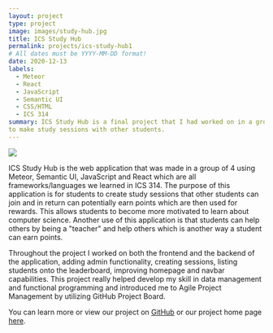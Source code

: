 ```yaml
---
layout: project
type: project
image: images/study-hub.jpg
title: ICS Study Hub
permalink: projects/ics-study-hub1
# All dates must be YYYY-MM-DD format!
date: 2020-12-13
labels:
  - Meteor
  - React
  - JavaScript
  - Semantic UI
  - CSS/HTML
  - ICS 314
summary: ICS Study Hub is a final project that I had worked on in a group in ICS 314 that allows students
to make study sessions with other students.
---
```


<img class="ui medium left floated rounded image" src="../images/code.jpg">

ICS Study Hub is the web application that was made in a group of 4 using Meteor, Semantic UI, JavaScript and React which are all frameworks/languages we learned in ICS 314. The purpose of this application is for students to create study sessions that other students can join and in return can potentially earn points which are then used for rewards. This allows students to become more motivated to learn about computer science. Another use of this application is that students can help others by being a "teacher" and help others which is another way a student can earn points.

Throughout the project I worked on both the frontend and the backend of the application, adding admin functionality, creating sessions, listing students onto the leaderboard, improving homepage and navbar capabilities. This project really helped develop my skill in data management and functional programming and introduced me to Agile Project Management by utilizing GitHub Project Board.


You can learn more or view our project on [GitHub](https://github.com/ics-study-hub/ics-study-hub) or our project home page [here](https://ics-study-hub.github.io/).